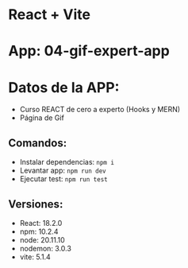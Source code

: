 # React + Vite
# App: 04-gif-expert-app

# Datos de la APP:
* Curso REACT de cero a experto (Hooks y MERN)
* Página de Gif

## Comandos:
- Instalar dependencias: ``npm i``
- Levantar app: ``npm run dev``
- Ejecutar test: ``npm run test``


## Versiones:
- React: 18.2.0
- npm: 10.2.4
- node: 20.11.10
- nodemon: 3.0.3
- vite: 5.1.4